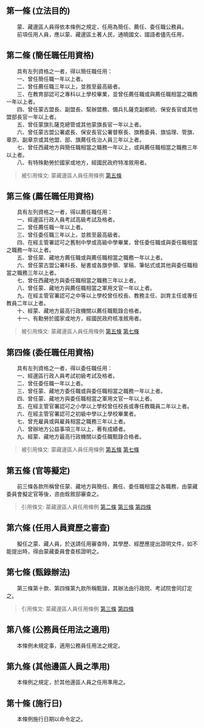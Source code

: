 第一條 (立法目的)
-----------------
　　蒙、藏邊區人員得依本條例之規定，任用為簡任、薦任、委任職公務員。  
　　前項任用人員，應以蒙、藏邊區土著人民，通曉國文、國語者儘先任用，  


第二條 (簡任職任用資格)
-----------------------
　　具有左列資格之一者，得以簡任職任用：  
　　一、曾任簡任職一年以上者。  
　　二、曾任薦任職三年以上，並敘至最高級者。  
　　三、在教育部認可之專科以上學校畢業，並曾任薦任職或與薦任職相當之職務一年以上者。  
　　四、曾任蒙古盟長、副盟長、幫辦盟務、備兵扎薩克副都統、保安長官或其他盟部長官一年以上者。  
　　五、曾任蒙旗扎薩克總管或其他蒙旗長官一年以上者。  
　　六、曾任蒙古盟公署處長、保安長官公署督察長、旗務委員、旗協理、管旗、章京、副章京或其他盟、部、旗薦任佐治人員三年以上者。  
　　七、曾任西藏地方與簡任職相當之職務一年以上，或與薦任職相當之職務三年以上者。  
　　八、有特殊勳勞於國家或地方，經國民政府特准敘用者。  
> 被引用條文: 蒙藏邊區人員任用條例 [第五條](4621#第五條-官等擬定)



第三條 (薦任職任用資格)
-----------------------
　　具有左列資格之一者，得以薦任職任用：  
　　一、經邊區行政人員考試高級考試及格者。  
　　二、曾任薦任職一年以上者。  
　　三、曾任委任職三年以上，並敘至最高級者。  
　　四、在經主管署認可之舊制中學或高級中學畢業，曾任委任職或與委任職相當之職務一年以上者。  
　　五、曾任蒙、藏地方薦任職或與薦任職相當之職務一年以上者。  
　　六、曾任蒙古盟公署科長、秘書或各旗參領、掌稿、筆帖式或其他與委任職相當之職務三年以上者。  
　　七、曾任西藏地方與委任職相當之職務三年以上者。  
　　八、曾任蒙、藏地方與薦任職相當之軍用文官一年以上者。  
　　九、在經主管官署認可之中等以上學校曾任校長、教務主任、訓育主任或專任教員二年以上者。  
　　十、經蒙、藏地方最高行政機關以薦任職甄錄合格者。  
　　十一、有勳勞於國家或地方，經國民政府核准敘用者。  
> 被引用條文: 蒙藏邊區人員任用條例 [第五條](4621#第五條-官等擬定) [第七條](4621#第七條-甄錄辦法)



第四條 (委任職任用資格)
-----------------------
　　具有左列資格之一者，得以委任職任用：  
　　一、經邊區行政人員考試初級考試及格者。  
　　二、曾任委任職一年以上者。  
　　三、曾任蒙、藏地方委任職或與委任職相當之職務一年以上者。  
　　四、曾任蒙、藏地方與委任職相當之軍用文官一年以上者。  
　　五、在經主管官署認可之小學以上學校曾任校長或專任教職員二年以上者。  
　　六、在經主管官署認可之初級中學以上學校畢業者。  
　　七、曾充雇員或與雇員相當之職務三年以上者。  
　　八、曾辦地方公益事項三年以上，著有成績者。  
　　九、經蒙、藏地方最高行政機關以委任職甄錄合格者。  
> 被引用條文: 蒙藏邊區人員任用條例 [第五條](4621#第五條-官等擬定) [第七條](4621#第七條-甄錄辦法)



第五條 (官等擬定)
-----------------
　　前三條各款所稱曾任蒙、藏地方與簡任、薦任、委任職相當之各職務，由蒙藏委員會擬定官等後，咨由銓敘部審查之。  
> 引用條文: 蒙藏邊區人員任用條例 [第二條](4621#第二條-簡任職任用資格) [第三條](4621#第三條-薦任職任用資格) [第四條](4621#第四條-委任職任用資格)



第六條 (任用人員資歷之審查)
---------------------------
　　擬任之蒙、藏人員，於送請任用審查時，其學歷、經歷應提出證明文件，如不能提出時，得由蒙藏委員會查核證明之。  


第七條 (甄錄辦法)
-----------------
　　第三條第十款、第四條第九款所稱甄錄，其辦法由行政院、考試院會同訂定之。  
> 引用條文: 蒙藏邊區人員任用條例 [第三條](4621#第三條-薦任職任用資格) [第四條](4621#第四條-委任職任用資格)



第八條 (公務員任用法之適用)
---------------------------
　　本條例未規定事，適用公務員任用法之規定。  


第九條 (其他邊區人員之準用)
---------------------------
　　本條例之規定，於其他邊區人員之任用準用之。  


第十條 (施行日)
---------------
　　本條例施行日期以命令定之。